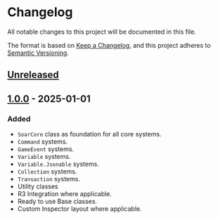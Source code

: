 # Changelog
All notable changes to this project will be documented in this file.

The format is based on [Keep a Changelog](https://keepachangelog.com/en/1.0.0/),
and this project adheres to [Semantic Versioning](https://semver.org/spec/v2.0.0.html).

## [Unreleased]

## [1.0.0] - 2025-01-01

### Added

- `SoarCore` class as foundation for all core systems.
- `Command` systems.
- `GameEvent` systems.
- `Variable` systems.
- `Variable.Jsonable` systems.
- `Collection` systems.
- `Transaction` systems.
- Utility classes
- R3 Integration where applicable.
- Ready to use Base classes.
- Custom Inspector layout where applicable.

[Unreleased]: https://github.com/kadinche/Kassets/compare/1.0.0...HEAD
[1.0.0]: https://github.com/kadinche/Kassets/releases/tag/1.0.0
[R3]: https://github.com/Cysharp/R3